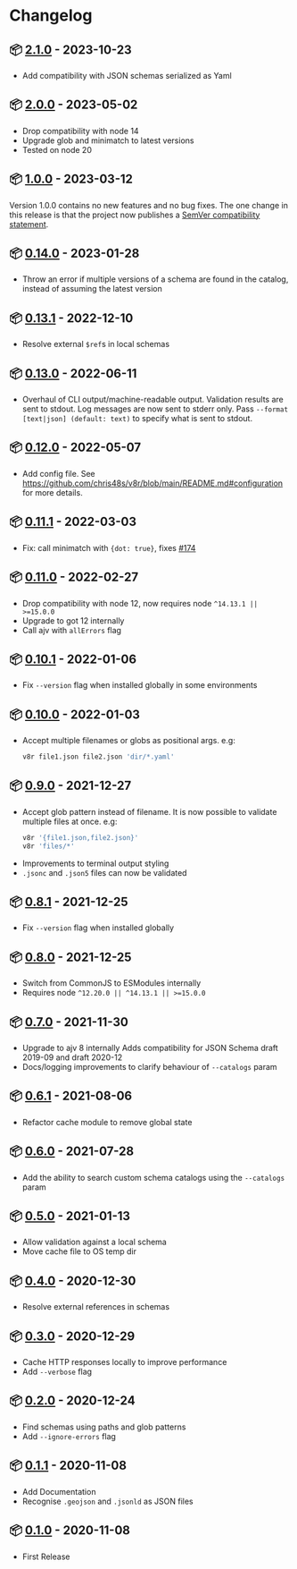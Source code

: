# Changelog

## 📦 [2.1.0](https://www.npmjs.com/package/v8r/v/2.1.0) - 2023-10-23

* Add compatibility with JSON schemas serialized as Yaml

## 📦 [2.0.0](https://www.npmjs.com/package/v8r/v/2.0.0) - 2023-05-02

* Drop compatibility with node 14
* Upgrade glob and minimatch to latest versions
* Tested on node 20

## 📦 [1.0.0](https://www.npmjs.com/package/v8r/v/1.0.0) - 2023-03-12

Version 1.0.0 contains no new features and no bug fixes.
The one change in this release is that the project now publishes a
[SemVer compatibility statement](https://github.com/chris48s/v8r/blob/main/README.md#versioning).

## 📦 [0.14.0](https://www.npmjs.com/package/v8r/v/0.14.0) - 2023-01-28

* Throw an error if multiple versions of a schema are found in the catalog,
  instead of assuming the latest version

## 📦 [0.13.1](https://www.npmjs.com/package/v8r/v/0.13.1) - 2022-12-10

* Resolve external `$ref`s in local schemas

## 📦 [0.13.0](https://www.npmjs.com/package/v8r/v/0.13.0) - 2022-06-11

* Overhaul of CLI output/machine-readable output. Validation results are sent to stdout. Log messages are now sent to stderr only. Pass `--format [text|json] (default: text)` to specify what is sent to stdout.

## 📦 [0.12.0](https://www.npmjs.com/package/v8r/v/0.12.0) - 2022-05-07

* Add config file. See https://github.com/chris48s/v8r/blob/main/README.md#configuration for more details.

## 📦 [0.11.1](https://www.npmjs.com/package/v8r/v/0.11.1) - 2022-03-03

* Fix: call minimatch with `{dot: true}`, fixes [#174](https://github.com/chris48s/v8r/issues/174)

## 📦 [0.11.0](https://www.npmjs.com/package/v8r/v/0.11.0) - 2022-02-27

* Drop compatibility with node 12, now requires node `^14.13.1 || >=15.0.0`
* Upgrade to got 12 internally
* Call ajv with `allErrors` flag

## 📦 [0.10.1](https://www.npmjs.com/package/v8r/v/0.10.1) - 2022-01-06

* Fix `--version` flag when installed globally in some environments

## 📦 [0.10.0](https://www.npmjs.com/package/v8r/v/0.10.0) - 2022-01-03

* Accept multiple filenames or globs as positional args. e.g:
  ```bash
  v8r file1.json file2.json 'dir/*.yaml'
  ```

## 📦 [0.9.0](https://www.npmjs.com/package/v8r/v/0.9.0) - 2021-12-27

* Accept glob pattern instead of filename. It is now possible to validate multiple files at once. e.g:
  ```bash
  v8r '{file1.json,file2.json}'
  v8r 'files/*'
  ```
* Improvements to terminal output styling
* `.jsonc` and `.json5` files can now be validated

## 📦 [0.8.1](https://www.npmjs.com/package/v8r/v/0.8.1) - 2021-12-25

* Fix `--version` flag when installed globally

## 📦 [0.8.0](https://www.npmjs.com/package/v8r/v/0.8.0) - 2021-12-25

* Switch from CommonJS to ESModules internally
* Requires node `^12.20.0 || ^14.13.1 || >=15.0.0`

## 📦 [0.7.0](https://www.npmjs.com/package/v8r/v/0.7.0) - 2021-11-30

* Upgrade to ajv 8 internally
  Adds compatibility for JSON Schema draft 2019-09 and draft 2020-12
* Docs/logging improvements to clarify behaviour of `--catalogs` param

## 📦 [0.6.1](https://www.npmjs.com/package/v8r/v/0.6.1) - 2021-08-06

* Refactor cache module to remove global state

## 📦 [0.6.0](https://www.npmjs.com/package/v8r/v/0.6.0) - 2021-07-28

* Add the ability to search custom schema catalogs using the `--catalogs` param

## 📦 [0.5.0](https://www.npmjs.com/package/v8r/v/0.5.0) - 2021-01-13

* Allow validation against a local schema
* Move cache file to OS temp dir

## 📦 [0.4.0](https://www.npmjs.com/package/v8r/v/0.4.0) - 2020-12-30

* Resolve external references in schemas

## 📦 [0.3.0](https://www.npmjs.com/package/v8r/v/0.3.0) - 2020-12-29

* Cache HTTP responses locally to improve performance
* Add `--verbose` flag

## 📦 [0.2.0](https://www.npmjs.com/package/v8r/v/0.2.0) - 2020-12-24

* Find schemas using paths and glob patterns
* Add `--ignore-errors` flag

## 📦 [0.1.1](https://www.npmjs.com/package/v8r/v/0.1.1) - 2020-11-08

* Add Documentation
* Recognise `.geojson` and `.jsonld` as JSON files

## 📦 [0.1.0](https://www.npmjs.com/package/v8r/v/0.1.0) - 2020-11-08

* First Release
